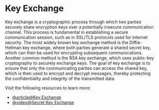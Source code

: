 # Key Exchange

Key exchange is a cryptographic process through which two parties securely share encryption keys over a potentially insecure communication channel. This process is fundamental in establishing a secure communication session, such as in SSL/TLS protocols used for internet security. The most widely known key exchange method is the Diffie-Hellman key exchange, where both parties generate a shared secret key, which can then be used for encrypting subsequent communications. Another common method is the RSA key exchange, which uses public-key cryptography to securely exchange keys. The goal of key exchange is to ensure that only the communicating parties can access the shared key, which is then used to encrypt and decrypt messages, thereby protecting the confidentiality and integrity of the transmitted data.

Visit the following resources to learn more:

- [@article@Key Exchange](https://nordvpn.com/cybersecurity/glossary/key-exchange/?srsltid=AfmBOoocoykou-7M3OHUQq7APIsGDVjOR8P6wIcIvNA2fgOt1620RZwG)
- [@video@Secret Key Exchange](https://www.youtube.com/watch?v=NmM9HA2MQGI)
